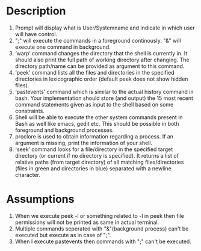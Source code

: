 # Description
1. Prompt will display what is User/Systemname and indicate in which user will have control.
2. ";" will execute the commands in a foreground continously. "&" will execute one command in background.
3. ‘warp’ command changes the directory that the shell is currently in. It should also print the full path of working directory after changing. The directory path/name can be provided as argument to this command.
4. ‘peek’ command lists all the files and directories in the specified directories in lexicographic order (default peek does not show hidden files). 
5. ‘pastevents’ command which is similar to the actual history command in bash. Your implementation should store (and output) the 15 most recent command statements given as input to the shell based on some constraints.
6. Shell will be able to execute the other system commands present in Bash as well like emacs, gedit etc. This should be possible in both foreground and background processes.
7. proclore is used to obtain information regarding a process. If an argument is missing, print the information of your shell.
8. 'seek’ command looks for a file/directory in the specified target directory (or current if no directory is specified). It returns a list of relative paths (from target directory) of all matching files/directories (files in green and directories in blue) separated with a newline character.

# Assumptions

1. When we execute peek -l or something related to -l in peek then file permissions will not be   printed as same in actual terminal.
2. Multiple commands seperated with "&"(background process) can't be executed but execute as in case of ";".
3. When I execute pastevents then commands with ";" can't be executed.